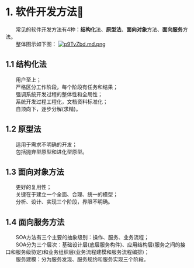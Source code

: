 # 1. 软件开发方法🏁
&emsp;&emsp;常见的软件开发方法有4种：**结构化**法、**原型法**、**面向对象**方法、**面向服务**方法。\
&emsp;&emsp;整体图示如下图：
[![p9TvZbd.md.png](https://s1.ax1x.com/2023/05/24/p9TvZbd.md.png)](https://imgse.com/i/p9TvZbd)
## 1.1 结构化法
&emsp;&emsp;用户至上；\
&emsp;&emsp;严格区分工作阶段，每个阶段有任务和结果；\
&emsp;&emsp;强调系统开发过程的整体性和全局性；\
&emsp;&emsp;系统开发过程工程化，文档资料标准化；\
&emsp;&emsp;自顶向下，逐步分解(求精)。
## 1.2 原型法
&emsp;&emsp;适用于需求不明确的开发；\
&emsp;&emsp;包括抛弃型原型和进化型原型。
## 1.3 面向对象方法
&emsp;&emsp;更好的复用性；\
&emsp;&emsp;关键在于建立一个全面、合理、统一的模型；\
&emsp;&emsp;分析、设计、实现三个阶段，界限不明确。
## 1.4 面向服务方法
&emsp;&emsp;SOA方法有三个主要的抽象级别：操作、服务、业务流程；\
&emsp;&emsp;SOA分为三个层次：基础设计层(底层服务构件)、应用结构层(服务之间的接口和服务级协定)和业务组织层(业务流程建模和服务流程编排)；\
&emsp;&emsp;服务建模：分为服务发现、服务规约和服务实现三个阶段。

